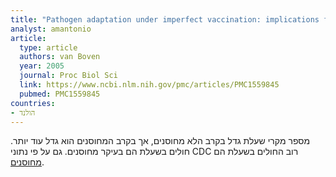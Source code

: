 ```yaml
---
title: "Pathogen adaptation under imperfect vaccination: implications for pertussis"
analyst: amantonio
article:
  type: article
  authors: van Boven
  year: 2005
  journal: Proc Biol Sci
  link: https://www.ncbi.nlm.nih.gov/pmc/articles/PMC1559845
  pubmed: PMC1559845
countries:
- הולנד
---
```


מספר מקרי שעלת גדל בקרב הלא מחוסנים, אך בקרב המחוסנים הוא גדל עוד יותר. חולים בשעלת הם בעיקר מחוסנים.
גם על פי נתוני CDC רוב החולים בשעלת הם [מחוסנים](http://www.cdc.gov/pertussis/downloads/pertuss-surv-report-2013.pdf).

